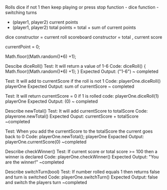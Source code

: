 Rolls dice if not 1 then keep playing or press stop
function - dice
function - switching turns
- (player1, player2) current points
- (player1, player2) total points = total + sum of current points

dice constructor = current roll
scoreboard constructor = total , current score

currentPoint = 0;

Math.floor((Math.random()*6) +1);

Descibe diceRoll()
Test: It will return a value of 1-6
Code: diceRoll() {
  Math.floor((Math.random()*6) +1);
}
Expected Output: ("1-6") ~ completed

Test: It will add to currentScore if the roll is not 1
Code: playerOne.diceRoll()
playerOne 
Expected Output: sum of currentScore ~ completed

Test: It will return currentScore = 0 if 1 is rolled
code: playerOne.diceRoll(1)
playerOne 
Expected Output: (0) ~ completed

Describe newTotal()
Test: It will add currentScore to totalScore
Code: playerone.newTotal()
Expected Ouput: currentScore + totalScore ~completed

Test: When you add the currentScore to the totalScore the current goes back to 0
Code: playerOne.newTotal(); playerOne
Expacted Output: playerOne.currentScore(0) ~completed


Describe checkWinner()
Test: If current score or total score >= 100 then a winner is declared
Code: playerOne.checkWinner()
Expected Output: "You are the winner!" ~completed


Describe switchTurn(bool)
Test: If number rolled equals 1 then returns false and turn is switched
Code: playerOne.switchTurn()
Expected Output: false and switch the players turn ~completed
  